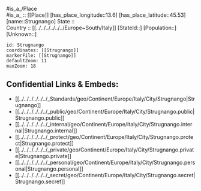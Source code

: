 ﻿---
location: [45.53,13.6] 
mapzoom: [7,12] 
mapmarker: city 
type: City
tags:
- geo/City


SpocWebEntityId: 34626
isDeleted: false
confidential: public

---
#is_a_/Place  
#is_a_ :: [[Place]] 
[has_place_longitude::13.6] 
[has_place_latitude::45.53] 
[name::Strugnango] 
State ::  
Country :: [[../../../../../../Europe~South/Italy]] 
[StateId::] 
[Population::] 
[Unknown::] 


```leaflet
id: Strugnango
coordinates: [[Strugnango]] 
markerFile: [[Strugnango]] 
defaultZoom: 11 
maxZoom: 18
```


## Confidential Links & Embeds: 
- [[../../../../../../_Standards/geo/Continent/Europe/Italy/City/Strugnango|Strugnango]] 
- [[../../../../../../_public/geo/Continent/Europe/Italy/City/Strugnango.public|Strugnango.public]] 
- [[../../../../../../_internal/geo/Continent/Europe/Italy/City/Strugnango.internal|Strugnango.internal]] 
- [[../../../../../../_protect/geo/Continent/Europe/Italy/City/Strugnango.protect|Strugnango.protect]] 
- [[../../../../../../_private/geo/Continent/Europe/Italy/City/Strugnango.private|Strugnango.private]] 
- [[../../../../../../_personal/geo/Continent/Europe/Italy/City/Strugnango.personal|Strugnango.personal]] 
- [[../../../../../../_secret/geo/Continent/Europe/Italy/City/Strugnango.secret|Strugnango.secret]] 
